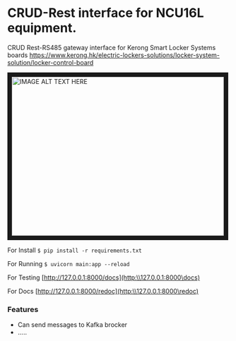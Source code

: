 # CRUD-Rest interface for NCU16L equipment.
CRUD Rest-RS485 gateway interface for Kerong Smart Locker Systems boards https://www.kerong.hk/electric-lockers-solutions/locker-system-solution/locker-control-board

<img src="https://static.wixstatic.com/media/f30480_fb172e257c8a4b429844e2abe7601cfd~mv2.jpg/v1/fill/w_1534,h_650,al_c,q_90,enc_avif,quality_auto/f30480_fb172e257c8a4b429844e2abe7601cfd~mv2.jpg" 
alt="IMAGE ALT TEXT HERE" width="480" height="360" border="10" /></a>


For Install
`$ pip install -r requirements.txt`

For Running
`$ uvicorn main:app --reload`

For Testing
[http://127.0.0.1:8000/docs](http:\\127.0.0.1:8000\docs)

For Docs
[http://127.0.0.1:8000/redoc](http:\\127.0.0.1:8000\redoc)

### Features
- Can send messages to Kafka brocker
- .....
